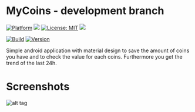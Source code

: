 # MyCoins - development branch

[![Platform](https://img.shields.io/badge/platform-Android-blue.svg)](https://www.android.com)
<a target="_blank" href="https://android-arsenal.com/api?level=23" title="API23+"><img src="https://img.shields.io/badge/API-23+-blue.svg" /></a>
[![License: MIT](https://img.shields.io/badge/License-MIT-blue.svg)](https://opensource.org/licenses/MIT)
<a target="_blank" href="https://www.paypal.me/GuepardoApps" title="Donate using PayPal"><img src="https://img.shields.io/badge/paypal-donate-blue.svg" /></a>

[![Build](https://img.shields.io/badge/build-WIP-orange.svg)](https://github.com/GuepardoApps/MyCoins/tree/develop/releases)
[![Version](https://img.shields.io/badge/version-v1.1.0.180901-blue.svg)](https://github.com/GuepardoApps/MyCoins/tree/develop/releases/v1.1.0.180901.apk)

Simple android application with material design to save the amount of coins you have and to check the value for each coins. Furthermore you get the trend of the last 24h.

# Screenshots

![alt tag](https://github.com/GuepardoApps/MyCoins/blob/develop/screenshots/header_001.png)